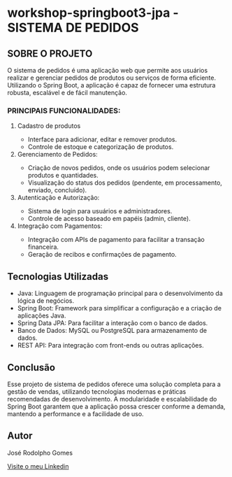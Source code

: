 # workshop-springboot3-jpa - SISTEMA DE PEDIDOS

## SOBRE O PROJETO

<p>O sistema de pedidos é uma aplicação web que permite aos usuários realizar e gerenciar pedidos de produtos ou serviços de forma eficiente. Utilizando o Spring Boot, a aplicação é capaz de fornecer uma estrutura robusta, escalável e de fácil manutenção.</p>

### PRINCIPAIS FUNCIONALIDADES:

<ol>
  <li>Cadastro de produtos</li>
  <ul>
    <li>Interface para adicionar, editar e remover produtos.</li>
    <li>Controle de estoque e categorização de produtos.</li>
 </ul>
  
  <li>Gerenciamento de Pedidos:</li>
  <ul>
    <li>Criação de novos pedidos, onde os usuários podem selecionar produtos e quantidades.</li>
    <li>Visualização do status dos pedidos (pendente, em processamento, enviado, concluído).</li>
 </ul>

  <li>Autenticação e Autorização:</li>
  <ul>
    <li>Sistema de login para usuários e administradores.</li>
    <li>Controle de acesso baseado em papéis (admin, cliente).</li>
 </ul>

 <li>Integração com Pagamentos:</li>
  <ul>
    <li>Integração com APIs de pagamento para facilitar a transação financeira.</li>
    <li>Geração de recibos e confirmações de pagamento.</li>
 </ul>
</ol>

<h2>Tecnologias Utilizadas</h2>
<ul>
    <li>Java: Linguagem de programação principal para o desenvolvimento da lógica de negócios.</li>
    <li>Spring Boot: Framework para simplificar a configuração e a criação de aplicações Java.</li>
    <li>Spring Data JPA: Para facilitar a interação com o banco de dados.</li>
    <li>Banco de Dados: MySQL ou PostgreSQL para armazenamento de dados.</li>
    <li>REST API: Para integração com front-ends ou outras aplicações.</li>
 </ul>

 <h2>Conclusão</h2>
 <p>Esse projeto de sistema de pedidos oferece uma solução completa para a gestão de vendas, utilizando tecnologias modernas e práticas recomendadas de desenvolvimento. 
 A modularidade e escalabilidade do Spring Boot garantem que a aplicação possa crescer conforme a demanda, mantendo a performance e a facilidade de uso.</p>

 <h2>Autor</h2>
 <p>José Rodolpho Gomes</p>

 
<a href="http://www.w3schools.com/](https://www.linkedin.com/in/rodolpho-goomes/">Visite o meu Linkedin</a>


 
